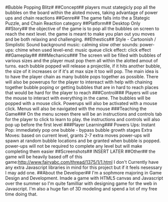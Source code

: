 #Bubble Popping Blitz#
##Concept##
players must stategicly pop all the bubbles on the board within the aloted moves, taking advantage of power ups and chain reactions
##Genre##
The game falls into the a Stategic Puzzle, and Chain Reaction category
##Platform##
Desktop Only
##Story##
the objective of the game is to pop all the bubbles on screen to reach the next level.
the game is meant to make you plan out you moves and be both relaxing and challenging.
##Ethestics##
Style - Cartoonish / Simplistic
Sound 
    background music: calming slow
    other sounds:
        power-ups: chime when used
        level-end: music queue
        click effect: click effect
##Gameplay##
###Mechanics###
The screen will be filled with bubbles of various sizes and the player must pop them all within the alotted amout of turns.
each bubble popped will release a projectile, if it hits another bubble, the size of it increases or if it's at max size it too will pop.
The main idea is to have the player chain as many bubble pops together as possible.
There will also be powerups for the player to intereact with help with chaining together bubble poping or getting bubbles that are in hard to reach places that would be hard for the player to reach
###Control###
Players will use the mouse to interact with everything in the came.
The bubbles will be popped with a mouse click. Powerups will also be activated with a mouse click.
Menus will also be navigated with the mouse
###Teaching the Game###
On the menu screen there will be an instructions and controls tab for the player to click to learn to play. the instructions and controls will also pop up before the first level
###Player Learning###
Powers Ups:
    Instant Pop: immediately pop one bubble - bypass bubble growth stages
    Extra Moves: based on current level, grants 2-7 extra moves
power-ups will spawn at random bubble locations and be granted when bubble is popped.
power-ups will not be required to complete any level but will make completing them easier
##Screenshots##
INSERT LATER
##Other##
the game will be heavily based off of this game:http://www.fairyabc.com/thread/1375/1/1.html
I don't Currently have any extra Javascript libraries in mind for this project but if it feels nesessary I may add one.
##About the Developer##
I'm a sophmore majoring in Game Design and Development. Imade a game with HTML5 canvas and Javascript over the summer so I'm quite familliar with designing game for the web in Javascript. I'm also a huge fan of 3D modeling and spend a lot of my free time doing that.